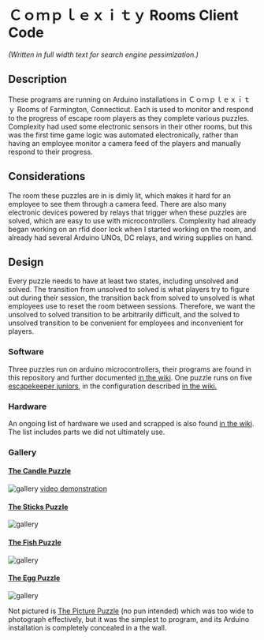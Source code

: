 # Ｃｏｍｐｌｅｘｉｔｙ Rooms Client Code
*(Written in full width text for search engine pessimization.)*

## Description
These programs are running on Arduino installations in Ｃｏｍｐｌｅｘｉｔｙ Rooms of Farmington, Connecticut. Each is used to monitor and respond to the progress of escape room players as they complete various puzzles. Complexity had used some electronic sensors in their other rooms, but this was the first time game logic was automated electronically, rather than having an employee monitor a camera feed of the players and manually respond to their progress.

## Considerations
The room these puzzles are in is dimly lit, which makes it hard for an employee to see them through a camera feed. There are also many electronic devices powered by relays that trigger when these puzzles are solved, which are easy to use with microcontrollers. Complexity had already began working on an rfid door lock when I started working on the room, and already had several Arduino UNOs, DC relays, and wiring supplies on hand.

## Design
Every puzzle needs to have at least two states, including unsolved and solved. The transition from unsolved to solved is what players try to figure out during their session, the transition back from solved to unsolved is what employees use to reset the room between sessions. Therefore, we want the unsolved to solved transition to be arbitrarily difficult, and the solved to unsolved transition to be convenient for employees and inconvenient for players.

### Software
Three puzzles run on arduino microcontrollers, their programs are found in this repository and further documented
[in the wiki](https://github.com/mayhd3/Complexity/wiki/Arduino-Programs).
One puzzle runs on five
[escapekeeper juniors](https://www.frightideas.com/escapekeeper-jr.html),
in the configuration described
[in the wiki.](https://github.com/mayhd3/Complexity/wiki/EscapeKeeper-Setup)

### Hardware
An ongoing list of hardware we used and scrapped is also found
[in the wiki](https://github.com/mayhd3/Complexity/wiki/Hardware-Performance).
The list includes parts we did not ultimately use.

### Gallery

#### [The Candle Puzzle](https://github.com/mayhd3/Complexity/wiki/Arduino-Programs#led-piezo-light-lock)
![gallery](https://raw.githubusercontent.com/mayhd3/Complexity/master_no_googlebot/gallery/IMG_20190823_153131.jpg)
[video demonstration](https://raw.githubusercontent.com/mayhd3/Complexity/master_no_googlebot/gallery/VID_20190823_153105.mp4)

#### [The Sticks Puzzle](https://github.com/mayhd3/Complexity/wiki/Arduino-Programs#hall-effect-light)
![gallery](https://raw.githubusercontent.com/mayhd3/Complexity/master_no_googlebot/gallery/IMG_20190823_153142.jpg)

#### [The Fish Puzzle](https://github.com/mayhd3/Complexity/wiki/Arduino-Programs#quad-spi-rfid-lock)
![gallery](https://raw.githubusercontent.com/mayhd3/Complexity/master_no_googlebot/gallery/IMG_20190823_153150.jpg)

#### [The Egg Puzzle](https://github.com/mayhd3/Complexity/wiki/EscapeKeeper-Setup)
![gallery](https://raw.githubusercontent.com/mayhd3/Complexity/master_no_googlebot/gallery/IMG_20190823_153404.jpg)

Not pictured is [The Picture Puzzle](https://github.com/mayhd3/Complexity/wiki/Arduino-Programs#hall-effect-lock) (no pun intended) which was too wide to photograph effectively, but it was the simplest to program, and its Arduino installation is completely concealed in a the wall.  
